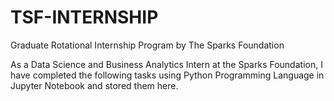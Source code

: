 # TSF-INTERNSHIP
Graduate Rotational Internship Program by The Sparks Foundation

As a Data Science and Business Analytics Intern at the Sparks Foundation, I have completed the following tasks using Python Programming Language in Jupyter Notebook and stored them here.
